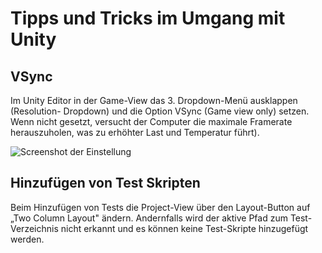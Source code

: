 # Tipps und Tricks im Umgang mit Unity

## VSync

Im Unity Editor in der Game-View das 3. Dropdown-Menü ausklappen (Resolution-
Dropdown) und die Option VSync (Game view only) setzen. Wenn nicht gesetzt, versucht
der Computer die maximale Framerate herauszuholen, was zu erhöhter Last und
Temperatur führt).

![Screenshot der Einstellung](/developer/unity/vsync-setting.png)

## Hinzufügen von Test Skripten

Beim Hinzufügen von Tests die Project-View über den Layout-Button auf „Two Column Layout"
ändern. Andernfalls wird der aktive Pfad zum Test-Verzeichnis nicht erkannt und
es können keine Test-Skripte hinzugefügt werden.
